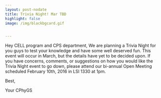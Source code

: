 ```yaml
---
layout: post-nodate
title: Trivia Night! Mar TBD
highlight: false
image: /img/blackbgcard.gif


---
```



Hey CELL program and CPS department,
We are planning a Trivia Night for you guys to test your knowledge and have 
some well deserved fun. This event will occur in March, but the details have yet to 
be decided upon. If you have concerns, comments, or suggestions on how you would like the Trivia 
Night event to go down, please attend our bi-annual Open Meeting scheduled 
February 10th, 2016 in LSI 1330 at 1pm.

Best,

Your CPhyGS
